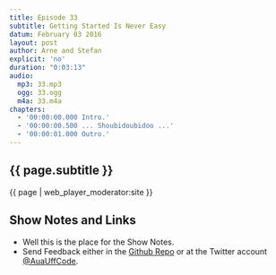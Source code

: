 ```yaml
---
title: Episode 33
subtitle: Getting Started Is Never Easy
datum: February 03 2016
layout: post
author: Arne and Stefan
explicit: 'no'
duration: "0:03:13"
audio:
  mp3: 33.mp3
  ogg: 33.ogg
  m4a: 33.m4a
chapters:
  - '00:00:00.000 Intro.'
  - '00:00:00.500 ... Shoubidoubidoo ...'
  - '00:00:01.000 Outro.'
---
```


## {{ page.subtitle }}

{{ page | web_player_moderator:site }}

## Show Notes and Links

  * Well this is the place for the Show Notes.
  * Send Feedback either in the [Github Repo](https://github.com/haslinger/jekyll-octopod) or at the Twitter account [@AuaUffCode](http://twitter.com/@AuaUffCode).
